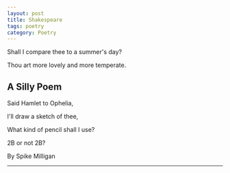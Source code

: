 ```yaml
---
layout: post
title: Shakespeare 
tags: poetry
category: Poetry
--- 
```



Shall I compare thee to a summer's day? 

Thou art more lovely and more temperate. 



## A Silly Poem 


Said Hamlet to Ophelia, 


I'll draw a sketch of thee, 


What kind of pencil shall I use? 


2B or not 2B? 



By Spike Milligan 

---
